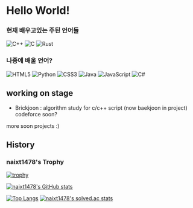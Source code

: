 Hello World!
=====

### 현재 배우고있는 주된 언어들 

<img alt="C++" src="https://img.shields.io/badge/C++-%2300599C.svg?style=for-the-badge&logo=c%2B%2B&logoColor=white&labelColor=black&color=black"/> <img alt="C" src="https://img.shields.io/badge/c-%2300599C.svg?style=for-the-badge&logo=c&logoColor=white&labelColor=black&color=black"/> ![Rust](https://img.shields.io/badge/rust-%23000000.svg?style=for-the-badge&logo=rust&logoColor=white)

### 나중에 배울 언어?

<img alt="HTML5" src="https://img.shields.io/badge/html5-%23E34F26.svg?style=for-the-badge&logo=html5&logoColor=white&labelColor=black&color=black"/> <img alt="Python" src="https://img.shields.io/badge/python-%2314354C.svg?style=for-the-badge&logo=python&logoColor=white&labelColor=black&color=black"/> <img alt="CSS3" src="https://img.shields.io/badge/css3-%231572B6.svg?style=for-the-badge&logo=css3&logoColor=white&labelColor=black&color=black"/> <img alt="Java" src="https://img.shields.io/badge/java-%23ED8B00.svg?style=for-the-badge&logo=java&logoColor=white&labelColor=black&color=black"/> <img alt="JavaScript" src="https://img.shields.io/badge/javascript-%23323330.svg?style=for-the-badge&logo=javascript&logoColor=white&labelColor=black&color=black"/> <img alt="C#" src="https://img.shields.io/badge/c%23-%23239120.svg?style=for-the-badge&logo=c-sharp&logoColor=white&labelColor=black&color=black"/>

working on stage
---
- Brickjoon : algorithm study for c/c++ script (now baekjoon in project) codeforce soon?

more soon projects :)

History
---
###  naixt1478's Trophy

[![trophy](https://github-profile-trophy.vercel.app/?username=naixt1478&theme=gruvbox&no-bg=true&column=5&no-frame=true)](https://github.com/ryo-ma/github-profile-trophy)

[![naixt1478's GitHub stats](https://github-readme-stats.vercel.app/api?username=naixt1478&theme=gruvbox_light&hide_border=true&bg_color=null)](https://github.com/anuraghazra/github-readme-stats)  

[![Top Langs](https://github-readme-stats.vercel.app/api/top-langs/?username=naixt1478&theme=gruvbox_light&layout=compact&hide=ZenScript&langs_count=8&hide_border=true&bg_color=null)](https://github.com/anuraghazra/github-readme-stats)
[![naixt1478's solved.ac stats](https://github-readme-solvedac.hyp3rflow.vercel.app/api/?handle=naixt1478&hide_border=true)](https://solved.ac/naixt1478)
